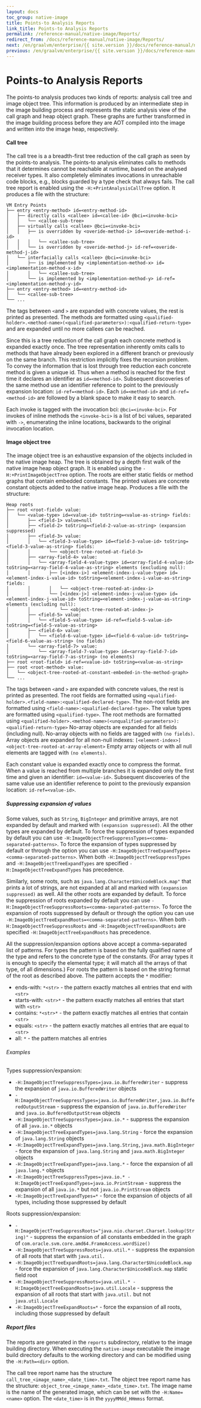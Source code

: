 ```yaml
---
layout: docs
toc_group: native-image
title: Points-to Analysis Reports
link_title: Points-to Analysis Reports
permalink: /reference-manual/native-image/Reports/
redirect_from: /docs/reference-manual/native-image/Reports/
next: /en/graalvm/enterprise/{{ site.version }}/docs/reference-manual/native-image/Properties/
previous: /en/graalvm/enterprise/{{ site.version }}/docs/reference-manual/native-image/DebugInfo/
---
```

# Points-to Analysis Reports

The points-to analysis produces two kinds of reports: analysis call tree and
image object tree. This information is produced by an intermediate step in the
image building process and represents the static analysis view of the call graph
and heap object graph. These graphs are further transformed in the image
building process before they are AOT compiled into the image and written into
the image heap, respectively.

#### Call tree
The call tree is a a breadth-first tree reduction of the call graph as seen by the points-to analysis.
The points-to analysis eliminates calls to methods that it determines cannot be reachable at runtime, based on the analysed receiver types.
It also completely eliminates invocations in unreachable code blocks, e.g., blocks guarded by a type check that always fails.
The call tree report is enabled using the `-H:+PrintAnalysisCallTree` option.
It produces a file with the structure:

```
VM Entry Points
├── entry <entry-method> id=<entry-method-id>
│   ├── directly calls <callee> id=<callee-id> @bci=<invoke-bci>
│   │   └── <callee-sub-tree>
│   ├── virtually calls <callee> @bci=<invoke-bci>
│   │   ├── is overridden by <overide-method-i> id=<overide-method-i-id>
│   │   │   └── <callee-sub-tree>
│   │   └── is overridden by <overide-method-j> id-ref=<overide-method-j-id>
│   └── interfacially calls <callee> @bci=<invoke-bci>
│       ├── is implemented by <implementation-method-x> id=<implementation-method-x-id>
│       │   └── <callee-sub-tree>
│       └── is implemented by <implementation-method-y> id-ref=<implementation-method-y-id>
├── entry <entry-method> id=<entry-method-id>
│   └── <callee-sub-tree>
└── ...
```

The tags between `<`and `>` are expanded with concrete values, the rest is printed as presented.
The methods are formatted using `<qualified-holder>.<method-name>(<qualified-parameters>):<qualified-return-type>` and are expanded until no more callees can be reached.

Since this is a tree reduction of the call graph each concrete method is expanded exactly once.
The tree representation inherently omits calls to methods that have already been explored in a different branch or previously on the same branch.
This restriction implicitly fixes the recursion problem.
To convey the information that is lost through tree reduction each concrete method is given a unique id.
Thus when a method is reached for the first time it declares an identifier as `id=<method-id>`.
Subsequent discoveries of the same method use an identifier reference to point to the previously expansion location: `id-ref=<method-id>`.
Each `id=<method-id>` and `id-ref=<method-id>` are followed by a blank space to make it easy to search.

Each invoke is tagged with the invocation bci: `@bci=<invoke-bci>`.
For invokes of inline methods the `<invoke-bci>` is a list of bci values, separated with `->`, enumerating the inline locations, backwards to the original invocation location.

#### Image object tree
The image object tree is an exhaustive expansion of the objects included in the native image heap.
The tree is obtained by a depth first walk of the native image heap object graph.
It is enabled using the `-H:+PrintImageObjectTree` option.
The roots are either static fields or method graphs that contain embedded constants.
The printed values are concrete constant objects added to the native image heap.
Produces a file with the structure:

```
Heap roots
├── root <root-field> value:
│   └── <value-type> id=<value-id> toString=<value-as-string> fields:
│       ├── <field-1> value=null
│       ├── <field-2> toString=<field-2-value-as-string> (expansion suppressed)
│       ├── <field-3> value:
│       │   └── <field-3-value-type> id=<field-3-value-id> toString=<field-3-value-as-string> fields:
│       │       └── <object-tree-rooted-at-field-3>
│       ├── <array-field-4> value:
│       │   └── <array-field-4-value-type> id=<array-field-4-value-id> toString=<array-field-4-value-as-string> elements (excluding null):
│       │       ├── [<index-i>] <element-index-i-value-type> id=<element-index-i-value-id> toString=<element-index-i-value-as-string> fields:
│       │       │   └── <object-tree-rooted-at-index-i>
│       │       └── [<index-j>] <element-index-j-value-type> id=<element-index-j-value-id> toString=<element-index-j-value-as-string> elements (excluding null):
│       │           └── <object-tree-rooted-at-index-j>
│       ├── <field-5> value:
│       │   └── <field-5-value-type> id-ref=<field-5-value-id> toString=<field-5-value-as-string>
│       ├── <field-6> value:
│       │   └── <field-6-value-type> id=<field-6-value-id> toString=<field-6-value-as-string> (no fields)
│       └── <array-field-7> value:
│           └── <array-field-7-value-type> id=<array-field-7-id> toString=<array-field-7-as-string> (no elements)
├── root <root-field> id-ref=<value-id> toString=<value-as-string>
├── root <root-method> value:
│   └── <object-tree-rooted-at-constant-embeded-in-the-method-graph>
└── ...
```

The tags between `<`and `>` are expanded with concrete values, the rest is printed as presented.
The root fields are formatted using `<qualified-holder>.<field-name>:<qualified-declared-type>`.
The non-root fields are formatted using `<field-name>:<qualified-declared-type>`.
The value types are formatted using `<qualified-type>`.
The root methods are formatted using `<qualified-holder>.<method-name>(<unqualified-parameters>):<qualified-return-type>`
No-array objects are expanded for all fields (including null).
No-array objects with no fields are tagged with `(no fields)`.
Array objects are expanded for all non-null indexes: `[<element-index>] <object-tree-rooted-at-array-element>`
Empty array objects or with all null elements are tagged with `(no elements)`.

Each constant value is expanded exactly once to compress the format.
When a value is reached from multiple branches it is expanded only the first time and given an identifier: `id=<value-id>`.
Subsequent discoveries of the same value use an identifier reference to point to the previously expansion location: `id-ref=<value-id>`.

##### Suppressing expansion of values
Some values, such as `String`, `BigInteger` and primitive arrays, are not expanded by default and marked with `(expansion suppressed)`.
All the other types are expanded by default.
To force the suppression of types expanded by default you can use `-H:ImageObjectTreeSuppressTypes=<comma-separated-patterns>`.
To force the expansion of types suppressed by default or through the option you can use `-H:ImageObjectTreeExpandTypes=<comma-separated-patterns>`.
When both `-H:ImageObjectTreeSuppressTypes` and `-H:ImageObjectTreeExpandTypes` are specified `-H:ImageObjectTreeExpandTypes` has precedence.

Similarly, some roots, such as `java.lang.Character$UnicodeBlock.map"` that prints a lot of strings, are not expanded at all and marked with `(expansion suppressed)` as well.
All the other roots are expanded by default.
To force the suppression of roots expanded by default you can use `-H:ImageObjectTreeSuppressRoots=<comma-separated-patterns>`.
To force the expansion of roots suppressed by default or through the option you can use `-H:ImageObjectTreeExpandRoots=<comma-separated-patterns>`.
When both `-H:ImageObjectTreeSuppressRoots` and `-H:ImageObjectTreeExpandRoots` are specified `-H:ImageObjectTreeExpandRoots` has precedence.

All the suppression/expansion options above accept a comma-separated list of patterns.
For types the pattern is based on the fully qualified name of the type and refers to the concrete type of the constants.
(For array types it is enough to specify the elemental type; it will match all the arrays of that type, of all dimensions.)
For roots the pattern is based on the string format of the root as described above.
The pattern accepts the `*` modifier:
  - ends-with: `*<str>` - the pattern exactly matches all entries that end with `<str>`
  - starts-with: `<str>*` - the pattern exactly matches all entries that start with `<str>`
  - contains: `*<str>*` - the pattern exactly matches all entries that contain `<str>`
  - equals: `<str>` - the pattern exactly matches all entries that are equal to `<str>`
  - all: `*` - the pattern matches all entries

###### Examples
Types suppression/expansion:
  - `-H:ImageObjectTreeSuppressTypes=java.io.BufferedWriter` - suppress the expansion of `java.io.BufferedWriter` objects
  - `-H:ImageObjectTreeSuppressTypes=java.io.BufferedWriter,java.io.BufferedOutputStream` - suppress the expansion of `java.io.BufferedWriter` and `java.io.BufferedOutputStream` objects
  - `-H:ImageObjectTreeSuppressTypes=java.io.*` - suppress the expansion of all `java.io.*` objects
  - `-H:ImageObjectTreeExpandTypes=java.lang.String` - force the expansion of `java.lang.String` objects
  - `-H:ImageObjectTreeExpandTypes=java.lang.String,java.math.BigInteger` - force the expansion of `java.lang.String` and `java.math.BigInteger` objects
  - `-H:ImageObjectTreeExpandTypes=java.lang.*` - force the expansion of all `java.lang.*` objects
  - `-H:ImageObjectTreeSuppressTypes=java.io.* -H:ImageObjectTreeExpandTypes=java.io.PrintStream` - suppress the expansion of all `java.io.*` but not `java.io.PrintStream` objects
  - `-H:ImageObjectTreeExpandTypes=*` - force the expansion of objects of all types, including those suppressed by default

Roots suppression/expansion:
  - `-H:ImageObjectTreeSuppressRoots="java.nio.charset.Charset.lookup(String)"` - suppress the expansion of all constants embedded in the graph of `com.oracle.svm.core.amd64.FrameAccess.wordSize()`
  - `-H:ImageObjectTreeSuppressRoots=java.util.*` - suppress the expansion of all roots that start with `java.util.`
  - `-H:ImageObjectTreeExpandRoots=java.lang.Character$UnicodeBlock.map` - force the expansion of `java.lang.Character$UnicodeBlock.map` static field root
  - `-H:ImageObjectTreeSuppressRoots=java.util.* -H:ImageObjectTreeExpandRoots=java.util.Locale` - suppress the expansion of all roots that start with `java.util.` but not `java.util.Locale`
  - `-H:ImageObjectTreeExpandRoots=*` - force the expansion of all roots, including those suppressed by default

##### Report files
The reports are generated in the `reports` subdirectory, relative to the image building directory.
When executing the `native-image` executable the image build directory defaults to the working directory and can be modified using the `-H:Path=<dir>` option.

The call tree report name has the structure `call_tree_<image_name>_<date_time>.txt`.
The object tree report name has the structure: `object_tree_<image_name>_<date_time>.txt`.
The image name is the name of the generated image, which can be set with the `-H:Name=<name>` option.
The `<date_time>` is in the `yyyyMMdd_HHmmss` format.
